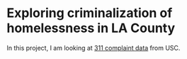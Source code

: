 # Exploring criminalization of homelessness in LA County

In this project, I am looking at [311 complaint data](https://la.myneighborhooddata.org/2024/02/311-service-requests/) from USC. 